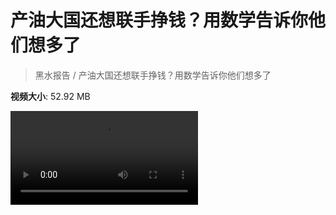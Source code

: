 # 产油大国还想联手挣钱？用数学告诉你他们想多了

> 黑水报告 / 产油大国还想联手挣钱？用数学告诉你他们想多了

**视频大小**: 52.92 MB

<div class="video"><video src="https://file.hsyhx.top/archive/黑水报告/产油大国还想联手挣钱？用数学告诉你他们想多了.mp4" controls preload>🤔 您的浏览器不支持 video 标签</video></div>
